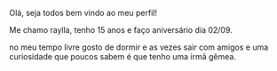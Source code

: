 Olá, seja todos bem vindo ao meu perfil!

Me chamo raylla, tenho 15 anos e faço aniversário dia 02/09.

no meu tempo livre gosto de dormir e as vezes sair com amigos
e uma curiosidade que poucos sabem é que tenho uma irmã gêmea.
